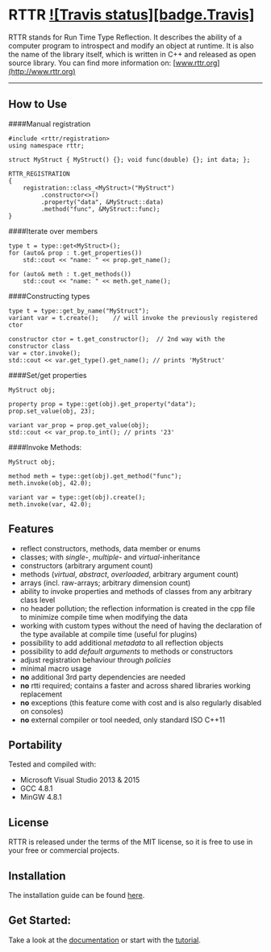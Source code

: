 RTTR <a target="_blank" href="https://travis-ci.org/rttrorg/rttr">![Travis status][badge.Travis]</a>
====

RTTR stands for Run Time Type Reflection. 
It describes the ability of a computer program to introspect and modify an object at runtime. It is also the name of the library itself, which is written in C++ and released as open source library.
You can find more information on: [www.rttr.org](http://www.rttr.org)

----------

How to Use
----------

####Manual registration
```
#include <rttr/registration>
using namespace rttr;

struct MyStruct { MyStruct() {}; void func(double) {}; int data; };

RTTR_REGISTRATION
{
    registration::class_<MyStruct>("MyStruct")
         .constructor<>()
         .property("data", &MyStruct::data)
         .method("func", &MyStruct::func);
}
```
####Iterate over members
```
type t = type::get<MyStruct>();
for (auto& prop : t.get_properties())
    std::cout << "name: " << prop.get_name();

for (auto& meth : t.get_methods())
    std::cout << "name: " << meth.get_name();
```

####Constructing types
```
type t = type::get_by_name("MyStruct");
variant var = t.create();    // will invoke the previously registered ctor

constructor ctor = t.get_constructor();  // 2nd way with the constructor class
var = ctor.invoke();
std::cout << var.get_type().get_name(); // prints 'MyStruct'
```

####Set/get properties
```
MyStruct obj;

property prop = type::get(obj).get_property("data");
prop.set_value(obj, 23);

variant var_prop = prop.get_value(obj);
std::cout << var_prop.to_int(); // prints '23'
```

####Invoke Methods:
```
MyStruct obj;

method meth = type::get(obj).get_method("func");
meth.invoke(obj, 42.0);

variant var = type::get(obj).create();
meth.invoke(var, 42.0);
```

Features
---------
- reflect constructors, methods, data member or enums
- classes; with *single*-, *multiple*- and *virtual*-inheritance
- constructors (arbitrary argument count)
- methods (*virtual*, *abstract*, *overloaded*, arbitrary argument count)
- arrays (incl. raw-arrays; arbitrary dimension count)
- ability to invoke properties and methods of classes from any arbitrary class level
- no header pollution; the reflection information is created in the cpp file to minimize compile time when modifying the data
- working with custom types without the need of having the declaration of the type available at compile time (useful for plugins)
- possibility to add additional *metadata* to all reflection objects
- possibility to add *default arguments* to methods or constructors
- adjust registration behaviour through *policies*
- minimal macro usage
- **no** additional 3rd party dependencies are needed
- **no** rtti required; contains a faster and across shared libraries working replacement
- **no** exceptions (this feature come with cost and is also regularly disabled on consoles)
- **no** external compiler or tool needed, only standard ISO C++11

Portability
-----------
Tested and compiled with:
- Microsoft Visual Studio 2013 & 2015
- GCC 4.8.1
- MinGW 4.8.1

License
-------
RTTR is released under the terms of the MIT license,
so it is free to use in your free or commercial projects.

Installation
------------
The installation guide can be found [here](http://www.rttr.org/doc/rttr-0-9-5/building_install_page.html).


Get Started:
------------
Take a look at the [documentation](http://www.rttr.org/doc/rttr-0-9-5/classes.html) or start with the [tutorial](http://www.rttr.org/doc/rttr-0-9-5/tutorial_page.html).

